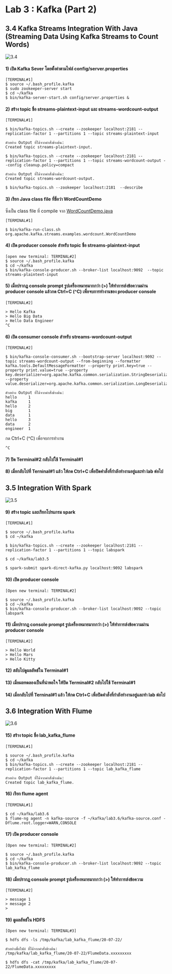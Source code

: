 # Lab 3 : Kafka (Part 2)

## 3.4 Kafka Streams Integration With Java (Streaming Data Using Kafka Streams to Count Words)

![3.4](https://github.com/innosoft-mis/de/blob/master/lab/img/kafka0304.png)

#### 1) เปิด Kafka Sever โดยตั้งค่าตามไฟล์ config/server.properties
```
[TERMINAL#1]
$ source ~/.bash_profile.kafka
$ sudo zookeeper-server start
$ cd ~/kafka
$ bin/kafka-server-start.sh config/server.properties &
```

#### 2) สร้าง topic ชื่อ streams-plaintext-input และ streams-wordcount-output
```
[TERMINAL#1]

$ bin/kafka-topics.sh --create --zookeeper localhost:2181 --replication-factor 1 --partitions 1 --topic streams-plaintext-input

ตัวอย่าง Output ที่ได้จากคำสั่งข้างต้น:
Created topic streams-plaintext-input.

$ bin/kafka-topics.sh --create --zookeeper localhost:2181 --replication-factor 1 --partitions 1 --topic streams-wordcount-output --config cleanup.policy=compact

ตัวอย่าง Output ที่ได้จากคำสั่งข้างต้น:
Created topic streams-wordcount-output.

$ bin/kafka-topics.sh --zookeeper localhost:2181  --describe
```

#### 3) เรียก Java class file ที่ชื่อว่า WordCountDemo
ซึ่งเป็น class file ที่ compile จาก [WordCountDemo.java](https://github.com/apache/kafka/blob/trunk/streams/examples/src/main/java/org/apache/kafka/streams/examples/wordcount/WordCountDemo.java)
```
[TERMINAL#1]

$ bin/kafka-run-class.sh org.apache.kafka.streams.examples.wordcount.WordCountDemo
```
 
#### 4) เปิด producer console สำหรับ topic ชื่อ streams-plaintext-input
```
[open new terminal: TERMINAL#2]
$ source ~/.bash_profile.kafka
$ cd ~/kafka
$ bin/kafka-console-producer.sh --broker-list localhost:9092  --topic streams-plaintext-input
```
 
#### 5) เมื่อปรากฏ console prompt รูปเครื่องหมายมากกว่า (>) ให้ทำการส่งข้อความผ่าน producer console แล้วกด Ctrl+C (^C) เพื่อจบการทำงานของ producer console
```
[TERMINAL#2]

> Hello Kafka
> Hello Big Data 
> Hello Data Engineer
^C
```
 
#### 6) เปิด consumer console สำหรับ streams-wordcount-output
```
[TERMINAL#2]

$ bin/kafka-console-consumer.sh --bootstrap-server localhost:9092 --topic streams-wordcount-output --from-beginning --formatter kafka.tools.DefaultMessageFormatter --property print.key=true --property print.value=true --property key.deserializer=org.apache.kafka.common.serialization.StringDeserializer --property value.deserializer=org.apache.kafka.common.serialization.LongDeserializer

ตัวอย่าง Output ที่ได้จากคำสั่งข้างต้น:
hello     1
kafka     1
hello     2
big       1
data      1
hello     3
data      2
engineer  1
```
กด Ctrl+C (^C) เพื่อจบการทำงาน
```
^C
```
 
#### 7) ปิด Terminal#2 กลับไปใช้ Terminal#1 

#### 8) เมื่อกลับไปที่ Terninal#1 แล้ว ให้กด Ctrl+C เพื่อปิดคำสั่งที่กำลังทำงานอยู่และทำ lab ต่อไป

## 3.5 Integration With Spark

![3.5](https://github.com/innosoft-mis/de/blob/master/lab/img/kafka0305.png)

#### 9)	สร้าง topic และเรียกโปรแกรม spark
```
[TERMINAL#1]

$ source ~/.bash_profile.kafka
$ cd ~/kafka

$ bin/kafka-topics.sh --create --zookeeper localhost:2181 --replication-factor 1 --partitions 1 --topic labspark

$ cd ~/kafka/lab3.5

$ spark-submit spark-direct-kafka.py localhost:9092 labspark
```

#### 10) เปิด producer console
```
[Open new terminal: TERMINAL#2]

$ source ~/.bash_profile.kafka
$ cd ~/kafka
$ bin/kafka-console-producer.sh --broker-list localhost:9092 --topic labspark
```

#### 11) เมื่อปรากฎ console prompt รูปเครื่องหมายมากกว่า (>) ให้ทำการส่งข้อความผ่าน producer console 
```
[TERMINAL#2]

> Hello World
> Hello Mars
> Hello Kitty
```

#### 12) สลับไปดูผลลัพธ์ใน Terminal#1
#### 13) เมื่อผลทดลองเป็นที่น่าพอใจ ให้ปิด Terminal#2 กลับไปใช้ Terminal#1 
#### 14) เมื่อกลับไปที่ Terninal#1 แล้ว ให้กด Ctrl+C เพื่อปิดคำสั่งที่กำลังทำงานอยู่และทำ lab ต่อไป

## 3.6 Integration With Flume

![3.6](https://github.com/innosoft-mis/de/blob/master/lab/img/kafka0306.png)

#### 15) สร้าง topic ชื่อ lab_kafka_flume
```
[TERMINAL#1]

$ source ~/.bash_profile.kafka
$ cd ~/kafka
$ bin/kafka-topics.sh --create --zookeeper localhost:2181 --replication-factor 1 --partitions 1 --topic lab_kafka_flume

ตัวอย่าง Output ที่ได้จากคำสั่งข้างต้น:
Created topic lab_kafka_flume.

```
#### 16) เรียก flume agent
```
[TERMINAL#1]

$ cd ~/kafka/lab3.6
$ flume-ng agent -n kafka-source -f ~/kafka/lab3.6/kafka-source.conf -Dflume.root.logger=WARN,CONSOLE

```
#### 17) เปิด producer console 
```
[Open new terminal: TERMINAL#2]

$ source ~/.bash_profile.kafka
$ cd ~/kafka
$ bin/kafka-console-producer.sh --broker-list localhost:9092 --topic lab_kafka_flume

```
#### 18) เมื่อปรากฏ console prompt รูปเครื่องหมายมากกว่า (>) ให้ทำการส่งข้อความ
```
[TERMINAL#2]

> message 1
> message 2
>

```
#### 19) ดูผลลัพธ์ใน HDFS
```
[Open new terminal: TERMINAL#3]

$ hdfs dfs -ls /tmp/kafka/lab_kafka_flume/20-07-22/

ตัวอย่างชื่อไฟล์ ที่ได้จากคำสั่งข้างต้น:
/tmp/kafka/lab_kafka_flume/20-07-22/FlumeData.xxxxxxxxx

$ hdfs dfs -cat /tmp/kafka/lab_kafka_flume/20-07-22/FlumeData.xxxxxxxxx

```
